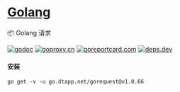 <h1>
<a href="https://www.dtapp.net/">Golang</a>
</h1>

📦 Golang 请求

[comment]: <> (go)
[![godoc](https://pkg.go.dev/badge/go.dtapp.net/gorequest?status.svg)](https://pkg.go.dev/go.dtapp.net/gorequest)
[![goproxy.cn](https://goproxy.cn/stats/go.dtapp.net/gorequest/badges/download-count.svg)](https://goproxy.cn/stats/go.dtapp.net/gorequest)
[![goreportcard.com](https://goreportcard.com/badge/go.dtapp.net/gorequest)](https://goreportcard.com/report/go.dtapp.net/gorequest)
[![deps.dev](https://img.shields.io/badge/deps-go-red.svg)](https://deps.dev/go/go.dtapp.net%2Fgorequest)

#### 安装

```shell
go get -v -u go.dtapp.net/gorequest@v1.0.66
```
